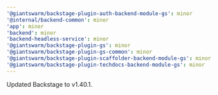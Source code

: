 ```yaml
---
'@giantswarm/backstage-plugin-auth-backend-module-gs': minor
'@internal/backend-common': minor
'app': minor
'backend': minor
'backend-headless-service': minor
'@giantswarm/backstage-plugin-gs': minor
'@giantswarm/backstage-plugin-gs-common': minor
'@giantswarm/backstage-plugin-scaffolder-backend-module-gs': minor
'@giantswarm/backstage-plugin-techdocs-backend-module-gs': minor
---
```


Updated Backstage to v1.40.1.
